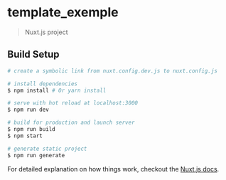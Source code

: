 # template_exemple

> Nuxt.js project

## Build Setup

``` bash
# create a symbolic link from nuxt.config.dev.js to nuxt.config.js

# install dependencies
$ npm install # Or yarn install

# serve with hot reload at localhost:3000
$ npm run dev

# build for production and launch server
$ npm run build
$ npm start

# generate static project
$ npm run generate
```

For detailed explanation on how things work, checkout the [Nuxt.js docs](https://github.com/nuxt/nuxt.js).

